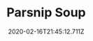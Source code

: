 ---
templateKey: blog-post
title: Parsnip Soup
type: cooking
energy: 85
health: 38
description: It's fresh and hearty., 
featuredpost: false
date: 2020-02-16T21:45:12.711Z
featuredimage: /img/Parsnip_Soup.png
sellPrice: 120
tags:
  - Parsnip
  - Milk
  - Vinegar
  - edible
---